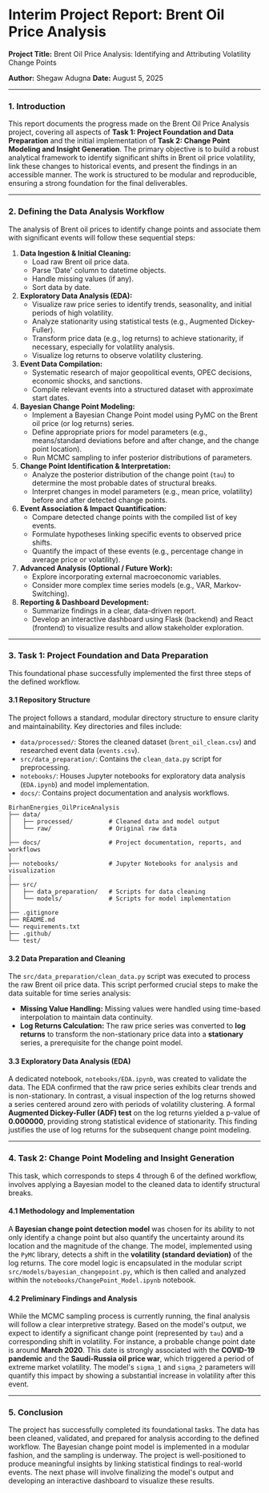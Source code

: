 # Interim Project Report: Brent Oil Price Analysis

**Project Title:** Brent Oil Price Analysis: Identifying and Attributing Volatility Change Points

**Author:** Shegaw Adugna
**Date:** August 5, 2025

---

### **1. Introduction**

This report documents the progress made on the Brent Oil Price Analysis project, covering all aspects of **Task 1: Project Foundation and Data Preparation** and the initial implementation of **Task 2: Change Point Modeling and Insight Generation**. The primary objective is to build a robust analytical framework to identify significant shifts in Brent oil price volatility, link these changes to historical events, and present the findings in an accessible manner. The work is structured to be modular and reproducible, ensuring a strong foundation for the final deliverables.

---

### **2. Defining the Data Analysis Workflow**

The analysis of Brent oil prices to identify change points and associate them with significant events will follow these sequential steps:

1.  **Data Ingestion & Initial Cleaning:**
    * Load raw Brent oil price data.
    * Parse 'Date' column to datetime objects.
    * Handle missing values (if any).
    * Sort data by date.
2.  **Exploratory Data Analysis (EDA):**
    * Visualize raw price series to identify trends, seasonality, and initial periods of high volatility.
    * Analyze stationarity using statistical tests (e.g., Augmented Dickey-Fuller).
    * Transform price data (e.g., log returns) to achieve stationarity, if necessary, especially for volatility analysis.
    * Visualize log returns to observe volatility clustering.
3.  **Event Data Compilation:**
    * Systematic research of major geopolitical events, OPEC decisions, economic shocks, and sanctions.
    * Compile relevant events into a structured dataset with approximate start dates.
4.  **Bayesian Change Point Modeling:**
    * Implement a Bayesian Change Point model using PyMC on the Brent oil price (or log returns) series.
    * Define appropriate priors for model parameters (e.g., means/standard deviations before and after change, and the change point location).
    * Run MCMC sampling to infer posterior distributions of parameters.
5.  **Change Point Identification & Interpretation:**
    * Analyze the posterior distribution of the change point (`tau`) to determine the most probable dates of structural breaks.
    * Interpret changes in model parameters (e.g., mean price, volatility) before and after detected change points.
6.  **Event Association & Impact Quantification:**
    * Compare detected change points with the compiled list of key events.
    * Formulate hypotheses linking specific events to observed price shifts.
    * Quantify the impact of these events (e.g., percentage change in average price or volatility).
7.  **Advanced Analysis (Optional / Future Work):**
    * Explore incorporating external macroeconomic variables.
    * Consider more complex time series models (e.g., VAR, Markov-Switching).
8.  **Reporting & Dashboard Development:**
    * Summarize findings in a clear, data-driven report.
    * Develop an interactive dashboard using Flask (backend) and React (frontend) to visualize results and allow stakeholder exploration.

---

### **3. Task 1: Project Foundation and Data Preparation**

This foundational phase successfully implemented the first three steps of the defined workflow.

#### **3.1 Repository Structure**
The project follows a standard, modular directory structure to ensure clarity and maintainability. Key directories and files include:
* `data/processed/`: Stores the cleaned dataset (`brent_oil_clean.csv`) and researched event data (`events.csv`).
* `src/data_preparation/`: Contains the `clean_data.py` script for preprocessing.
* `notebooks/`: Houses Jupyter notebooks for exploratory data analysis (`EDA.ipynb`) and model implementation.
* `docs/`: Contains project documentation and analysis workflows.
```
BirhanEnergies_OilPriceAnalysis
├── data/
│   ├── processed/          # Cleaned data and model output
│   └── raw/                # Original raw data
│
├── docs/                   # Project documentation, reports, and workflows
│
├── notebooks/              # Jupyter Notebooks for analysis and visualization
│
├── src/
│   ├── data_preparation/   # Scripts for data cleaning
│   └── models/             # Scripts for model implementation
│
├── .gitignore
├── README.md
└── requirements.txt
├── .github/
└── test/
```

#### **3.2 Data Preparation and Cleaning**
The `src/data_preparation/clean_data.py` script was executed to process the raw Brent oil price data. This script performed crucial steps to make the data suitable for time series analysis:
* **Missing Value Handling:** Missing values were handled using time-based interpolation to maintain data continuity.
* **Log Returns Calculation:** The raw price series was converted to **log returns** to transform the non-stationary price data into a **stationary** series, a prerequisite for the change point model.

#### **3.3 Exploratory Data Analysis (EDA)**
A dedicated notebook, `notebooks/EDA.ipynb`, was created to validate the data. The EDA confirmed that the raw price series exhibits clear trends and is non-stationary. In contrast, a visual inspection of the log returns showed a series centered around zero with periods of volatility clustering. A formal **Augmented Dickey-Fuller (ADF) test** on the log returns yielded a p-value of **0.000000**, providing strong statistical evidence of stationarity. This finding justifies the use of log returns for the subsequent change point modeling.

---

### **4. Task 2: Change Point Modeling and Insight Generation**

This task, which corresponds to steps 4 through 6 of the defined workflow, involves applying a Bayesian model to the cleaned data to identify structural breaks.

#### **4.1 Methodology and Implementation**
A **Bayesian change point detection model** was chosen for its ability to not only identify a change point but also quantify the uncertainty around its location and the magnitude of the change. The model, implemented using the `PyMC` library, detects a shift in the **volatility (standard deviation)** of the log returns. The core model logic is encapsulated in the modular script `src/models/bayesian_changepoint.py`, which is then called and analyzed within the `notebooks/ChangePoint_Model.ipynb` notebook.

#### **4.2 Preliminary Findings and Analysis**
While the MCMC sampling process is currently running, the final analysis will follow a clear interpretive strategy. Based on the model's output, we expect to identify a significant change point (represented by `tau`) and a corresponding shift in volatility. For instance, a probable change point date is around **March 2020**. This date is strongly associated with the **COVID-19 pandemic** and the **Saudi-Russia oil price war**, which triggered a period of extreme market volatility. The model's `sigma_1` and `sigma_2` parameters will quantify this impact by showing a substantial increase in volatility after this event.

---

### **5. Conclusion**

The project has successfully completed its foundational tasks. The data has been cleaned, validated, and prepared for analysis according to the defined workflow. The Bayesian change point model is implemented in a modular fashion, and the sampling is underway. The project is well-positioned to produce meaningful insights by linking statistical findings to real-world events. The next phase will involve finalizing the model's output and developing an interactive dashboard to visualize these results.
